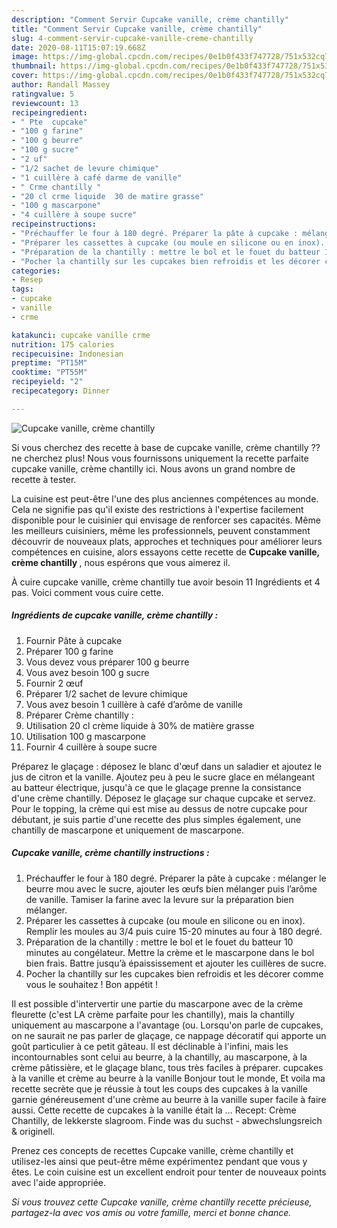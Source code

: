 ```yaml
---
description: "Comment Servir Cupcake vanille, crème chantilly"
title: "Comment Servir Cupcake vanille, crème chantilly"
slug: 4-comment-servir-cupcake-vanille-creme-chantilly
date: 2020-08-11T15:07:19.668Z
image: https://img-global.cpcdn.com/recipes/0e1b0f433f747728/751x532cq70/cupcake-vanille-creme-chantilly-photo-principale-de-la-recette.jpg
thumbnail: https://img-global.cpcdn.com/recipes/0e1b0f433f747728/751x532cq70/cupcake-vanille-creme-chantilly-photo-principale-de-la-recette.jpg
cover: https://img-global.cpcdn.com/recipes/0e1b0f433f747728/751x532cq70/cupcake-vanille-creme-chantilly-photo-principale-de-la-recette.jpg
author: Randall Massey
ratingvalue: 5
reviewcount: 13
recipeingredient:
- " Pte  cupcake"
- "100 g farine"
- "100 g beurre"
- "100 g sucre"
- "2 uf"
- "1/2 sachet de levure chimique"
- "1 cuillère à café darme de vanille"
- " Crme chantilly "
- "20 cl crme liquide  30 de matire grasse"
- "100 g mascarpone"
- "4 cuillère à soupe sucre"
recipeinstructions:
- "Préchauffer le four à 180 degré. Préparer la pâte à cupcake : mélanger le beurre mou avec le sucre, ajouter les œufs bien mélanger puis l’arôme de vanille. Tamiser la farine avec la levure sur la préparation bien mélanger."
- "Préparer les cassettes à cupcake (ou moule en silicone ou en inox). Remplir les moules au 3/4 puis cuire 15-20 minutes au four à 180 degré."
- "Préparation de la chantilly : mettre le bol et le fouet du batteur 10 minutes au congélateur. Mettre la crème et le mascarpone dans le bol bien frais. Battre jusqu’à épaississement et ajouter les cuillères de sucre."
- "Pocher la chantilly sur les cupcakes bien refroidis et les décorer comme vous le souhaitez ! Bon appétit !"
categories:
- Resep
tags:
- cupcake
- vanille
- crme

katakunci: cupcake vanille crme 
nutrition: 175 calories
recipecuisine: Indonesian
preptime: "PT15M"
cooktime: "PT55M"
recipeyield: "2"
recipecategory: Dinner

---
```



![Cupcake vanille, crème chantilly](https://img-global.cpcdn.com/recipes/0e1b0f433f747728/751x532cq70/cupcake-vanille-creme-chantilly-photo-principale-de-la-recette.jpg)

Si vous cherchez des recette à base de cupcake vanille, crème chantilly ?? ne cherchez plus! Nous vous fournissons uniquement la recette parfaite cupcake vanille, crème chantilly ici. Nous avons un grand nombre de recette à tester.

La cuisine est peut-être l'une des plus anciennes compétences au monde. Cela ne signifie pas qu'il existe des restrictions à l'expertise facilement disponible pour le cuisinier qui envisage de renforcer ses capacités. Même les meilleurs cuisiniers, même les professionnels, peuvent constamment découvrir de nouveaux plats, approches et techniques pour améliorer leurs compétences en cuisine, alors essayons cette recette de <strong> Cupcake vanille, crème chantilly </strong>, nous espérons que vous aimerez il.

<!--inarticleads1-->

À cuire cupcake vanille, crème chantilly tue avoir besoin 11 Ingrédients et 4 pas. Voici comment vous cuire cette.

##### Ingrédients de cupcake vanille, crème chantilly :

1. Fournir  Pâte à cupcake
1. Préparer 100 g farine
1. Vous devez vous préparer 100 g beurre
1. Vous avez besoin 100 g sucre
1. Fournir 2 œuf
1. Préparer 1/2 sachet de levure chimique
1. Vous avez besoin 1 cuillère à café d’arôme de vanille
1. Préparer  Crème chantilly :
1. Utilisation 20 cl crème liquide à 30% de matière grasse
1. Utilisation 100 g mascarpone
1. Fournir 4 cuillère à soupe sucre


Préparez le glaçage : déposez le blanc d&#39;œuf dans un saladier et ajoutez le jus de citron et la vanille. Ajoutez peu à peu le sucre glace en mélangeant au batteur électrique, jusqu&#39;à ce que le glaçage prenne la consistance d&#39;une crème chantilly. Déposez le glaçage sur chaque cupcake et servez. Pour le topping, la crème qui est mise au dessus de notre cupcake pour débutant, je suis partie d&#39;une recette des plus simples également, une chantilly de mascarpone et uniquement de mascarpone. 

<!--inarticleads2-->

##### Cupcake vanille, crème chantilly instructions :

1. Préchauffer le four à 180 degré. Préparer la pâte à cupcake : mélanger le beurre mou avec le sucre, ajouter les œufs bien mélanger puis l’arôme de vanille. Tamiser la farine avec la levure sur la préparation bien mélanger.
1. Préparer les cassettes à cupcake (ou moule en silicone ou en inox). Remplir les moules au 3/4 puis cuire 15-20 minutes au four à 180 degré.
1. Préparation de la chantilly : mettre le bol et le fouet du batteur 10 minutes au congélateur. Mettre la crème et le mascarpone dans le bol bien frais. Battre jusqu’à épaississement et ajouter les cuillères de sucre.
1. Pocher la chantilly sur les cupcakes bien refroidis et les décorer comme vous le souhaitez ! Bon appétit !


Il est possible d&#39;intervertir une partie du mascarpone avec de la crème fleurette (c&#39;est LA crème parfaite pour les chantilly), mais la chantilly uniquement au mascarpone a l&#39;avantage (ou. Lorsqu&#39;on parle de cupcakes, on ne saurait ne pas parler de glaçage, ce nappage décoratif qui apporte un goût particulier à ce petit gâteau. Il est déclinable à l&#39;infini, mais les incontournables sont celui au beurre, à la chantilly, au mascarpone, à la crème pâtissière, et le glaçage blanc, tous très faciles à préparer. cupcakes à la vanille et crème au beurre à la vanille Bonjour tout le monde, Et voila ma recette secrète que je réussie à tout les coups des cupcakes à la vanille garnie généreusement d&#39;une crème au beurre à la vanille super facile à faire aussi. Cette recette de cupcakes à la vanille était la … Recept: Crème Chantilly, de lekkerste slagroom. Finde was du suchst - abwechslungsreich &amp; originell. 

<!--inarticleads1-->

<p>
Prenez ces concepts de recettes Cupcake vanille, crème chantilly et utilisez-les ainsi que peut-être même expérimentez pendant que vous y êtes. Le coin cuisine est un excellent endroit pour tenter de nouveaux points avec l'aide appropriée.
</p>

<p>
<i>Si vous trouvez cette Cupcake vanille, crème chantilly recette précieuse, partagez-la avec vos amis ou votre famille, merci et bonne chance.</i>
</p>
